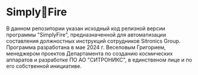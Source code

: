 # Simply🚀Fire
В данном репозитории указан исходный код релизной версии программы "SimplyFire", предназначенной для автоматизации составления должностных инструкций сотрудников Sitronics Group.
Программа разработана в мае 2024 г. Веселовым Григорием, менеджером проектов Департамента по созданию космических аппаратов и разработке ПО АО "СИТРОНИКС", в единственом лице и по его собственной инициативе.
